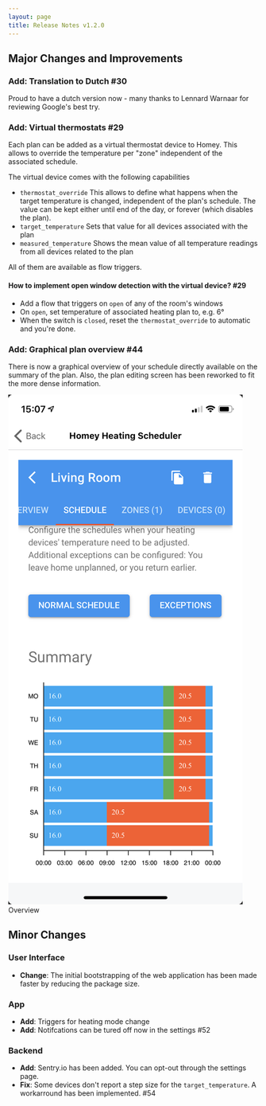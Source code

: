```yaml
---
layout: page
title: Release Notes v1.2.0
---
```


## Major Changes and Improvements

### **Add**: Translation to Dutch #30
Proud to have a dutch version now - many thanks to Lennard Warnaar for reviewing Google's best try.

### **Add**: Virtual thermostats #29
Each plan can be added as a virtual thermostat device to Homey. This allows to override the temperature per "zone" independent of the associated schedule.

The virtual device comes with the following capabilities
- `thermostat_override` This allows to define what happens when the target temperature is changed, independent of the plan's schedule. The value can be kept either until end of the day, or forever (which disables the plan).
- `target_temperature` Sets that value for all devices associated with the plan
- `measured_temperature` Shows the mean value of all temperature readings from all devices related to the plan

All of them are available as flow triggers.

#### How to implement open window detection with the virtual device? #29
- Add a flow that triggers on `open` of any of the room's windows
- On `open`, set temperature of associated heating plan to, e.g. 6°
- When the switch is `closed`, reset the `thermostat_override` to automatic and you're done.

### **Add**: Graphical plan overview #44
There is now a graphical overview of your schedule directly available on the summary of the plan. Also, the plan editing screen has been reworked to fit the more dense information.

<screenshots>
    <screenshot>
        <img src="../assets/screens/schedule.png" />
        <div>Overview</div>
    </screenshot>
</screenshots>

## Minor Changes

### User Interface
- **Change**: The initial bootstrapping of the web application has been made faster by reducing the package size.

### App
- **Add**: Triggers for heating mode change
- **Add**: Notifcations can be tured off now in the settings #52

### Backend
- **Add**: Sentry.io has been added. You can opt-out through the settings page.
- **Fix**: Some devices don't report a step size for the `target_temperature`. A workarround has been implemented. #54